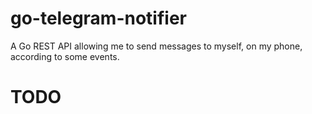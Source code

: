 # go-telegram-notifier

A Go REST API allowing me to send messages to myself, on my phone, according to some events.

# TODO